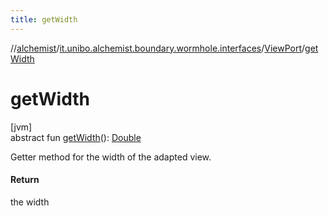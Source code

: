 ```yaml
---
title: getWidth
---
```

//[alchemist](../../../index.html)/[it.unibo.alchemist.boundary.wormhole.interfaces](../index.html)/[ViewPort](index.html)/[getWidth](get-width.html)



# getWidth



[jvm]\
abstract fun [getWidth](get-width.html)(): [Double](https://kotlinlang.org/api/latest/jvm/stdlib/kotlin/-double/index.html)



Getter method for the width of the adapted view.



#### Return



the width




